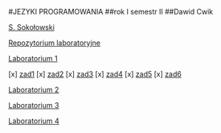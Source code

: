 #JEZYKI PROGRAMOWANIA
##rok I semestr II
##Dawid Cwik

[S. Sokołowski](https://inf.ug.edu.pl/~stefan/Dydaktyka/JezProg/)

[Repozytorium laboratoryjne](https://github.com/dcwik96/labc.git)


[Laboratorium 1](https://inf.ug.edu.pl/~stefan/Dydaktyka/JezProg/Slajdy/Labs01/)

 [x] [zad1](lab01/zad01.c)
 [x] [zad2](lab01/zad02.c)
 [x] [zad3](lab01/zad03.c)
 [x] [zad4](lab01/zad04.c)
 [x] [zad5](lab01/zad05.c)
 [x] [zad6](lab01/zad06.c)
 

[Laboratorium 2](https://inf.ug.edu.pl/~stefan/Dydaktyka/JezProg/Slajdy/Labs02/)


[Laboratorium 3](https://inf.ug.edu.pl/~stefan/Dydaktyka/JezProg/Slajdy/Labs03/)


[Laboratorium 4](https://inf.ug.edu.pl/~stefan/Dydaktyka/JezProg/Slajdy/Labs04/)
